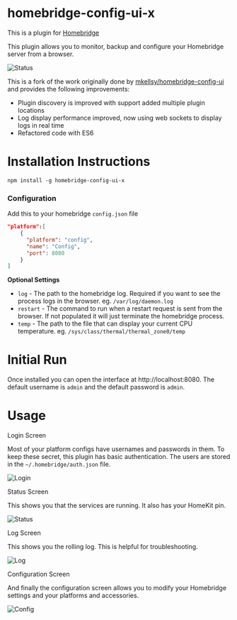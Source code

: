 # homebridge-config-ui-x

This is a plugin for [Homebridge](https://github.com/nfarina/homebridge)

This plugin allows you to monitor, backup and configure your Homebridge server from a browser.

![Status](status.png)

This is a fork of the work originally done by [mkellsy/homebridge-config-ui](https://github.com/mkellsy/homebridge-config-ui) and provides the following improvements:

* Plugin discovery is improved with support added multiple plugin locations
* Log display performance improved, now using web sockets to display logs in real time
* Refactored code with ES6

# Installation Instructions

```
npm install -g homebridge-config-ui-x
```

### Configuration

Add this to your homebridge `config.json` file

```json
"platform":[
    {
      "platform": "config",
      "name": "Config",
      "port": 8080
    }
]
```

**Optional Settings**

* `log` - The path to the homebridge log. Required if you want to see the process logs in the browser. eg. `/var/log/daemon.log`
* `restart` - The command to run when a restart request is sent from the browser. If not populated it will just terminate the homebridge process.
* `temp` - The path to the file that can display your current CPU temperature. eg. `/sys/class/thermal/thermal_zone0/temp`

# Initial Run

Once installed you can open the interface at http://localhost:8080. The default username is `admin` and the default password is `admin`.

# Usage

Login Screen

Most of your platform configs have usernames and passwords in them. To keep these secret, this plugin has basic authentication. The users are stored in the `~/.homebridge/auth.json` file.

![Login](login.png)

Status Screen

This shows you that the services are running. It also has your HomeKit pin.

![Status](status.png)

Log Screen

This shows you the rolling log. This is helpful for troubleshooting.

![Log](log.png)

Configuration Screen

And finally the configuration screen allows you to modify your Homebridge settings and your platforms and accessories.

![Config](config.png)
